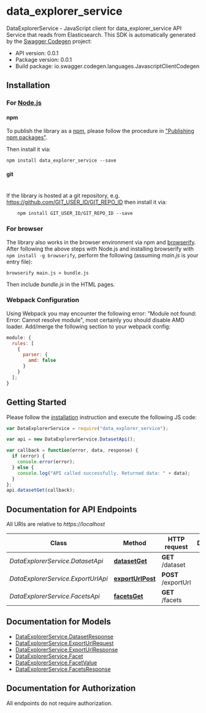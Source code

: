 # data_explorer_service

DataExplorerService - JavaScript client for data_explorer_service
API Service that reads from Elasticsearch.
This SDK is automatically generated by the [Swagger Codegen](https://github.com/swagger-api/swagger-codegen) project:

- API version: 0.0.1
- Package version: 0.0.1
- Build package: io.swagger.codegen.languages.JavascriptClientCodegen

## Installation

### For [Node.js](https://nodejs.org/)

#### npm

To publish the library as a [npm](https://www.npmjs.com/),
please follow the procedure in ["Publishing npm packages"](https://docs.npmjs.com/getting-started/publishing-npm-packages).

Then install it via:

```shell
npm install data_explorer_service --save
```

#### git

#

If the library is hosted at a git repository, e.g.
https://github.com/GIT_USER_ID/GIT_REPO_ID
then install it via:

```shell
    npm install GIT_USER_ID/GIT_REPO_ID --save
```

### For browser

The library also works in the browser environment via npm and [browserify](http://browserify.org/). After following
the above steps with Node.js and installing browserify with `npm install -g browserify`,
perform the following (assuming _main.js_ is your entry file):

```shell
browserify main.js > bundle.js
```

Then include _bundle.js_ in the HTML pages.

### Webpack Configuration

Using Webpack you may encounter the following error: "Module not found: Error:
Cannot resolve module", most certainly you should disable AMD loader. Add/merge
the following section to your webpack config:

```javascript
module: {
  rules: [
    {
      parser: {
        amd: false
      }
    }
  ];
}
```

## Getting Started

Please follow the [installation](#installation) instruction and execute the following JS code:

```javascript
var DataExplorerService = require("data_explorer_service");

var api = new DataExplorerService.DatasetApi();

var callback = function(error, data, response) {
  if (error) {
    console.error(error);
  } else {
    console.log("API called successfully. Returned data: " + data);
  }
};
api.datasetGet(callback);
```

## Documentation for API Endpoints

All URIs are relative to _https://localhost_

| Class                              | Method                                                  | HTTP request        | Description |
| ---------------------------------- | ------------------------------------------------------- | ------------------- | ----------- |
| _DataExplorerService.DatasetApi_   | [**datasetGet**](docs/DatasetApi.md#datasetGet)         | **GET** /dataset    |
| _DataExplorerService.ExportUrlApi_ | [**exportUrlPost**](docs/ExportUrlApi.md#exportUrlPost) | **POST** /exportUrl |
| _DataExplorerService.FacetsApi_    | [**facetsGet**](docs/FacetsApi.md#facetsGet)            | **GET** /facets     |

## Documentation for Models

- [DataExplorerService.DatasetResponse](docs/DatasetResponse.md)
- [DataExplorerService.ExportUrlRequest](docs/ExportUrlRequest.md)
- [DataExplorerService.ExportUrlResponse](docs/ExportUrlResponse.md)
- [DataExplorerService.Facet](docs/Facet.md)
- [DataExplorerService.FacetValue](docs/FacetValue.md)
- [DataExplorerService.FacetsResponse](docs/FacetsResponse.md)

## Documentation for Authorization

All endpoints do not require authorization.
